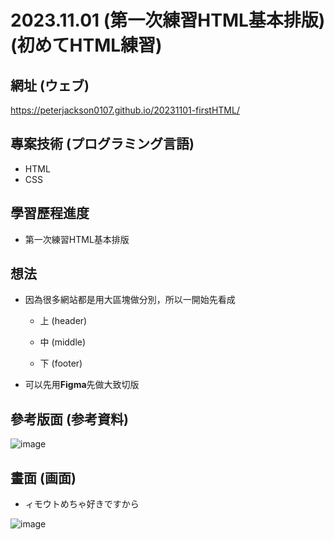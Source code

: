 # 2023.11.01 (第一次練習HTML基本排版) (初めてHTML練習)

## 網址 (ウェブ)
https://peterjackson0107.github.io/20231101-firstHTML/

## 專案技術 (プログラミング言語)
- HTML
- CSS

## 學習歷程進度

* 第一次練習HTML基本排版

## 想法

* 因為很多網站都是用大區塊做分別，所以一開始先看成

  * 上 (header)

  * 中 (middle)

  * 下 (footer)

* 可以先用**Figma**先做大致切版

## 參考版面 (参考資料)
![image](https://github.com/peterjackson0107/20231101-firstHTMLPractice/assets/151004314/5ec3ff61-d59e-4093-8cae-8fbe9abf54dc)


## 畫面 (画面)
* ィモウトめちゃ好きですから

![image](https://github.com/peterjackson0107/20231101-firstHTMLPractice/assets/151004314/e721f654-8642-4499-b3fb-d66af0b2ad42)



